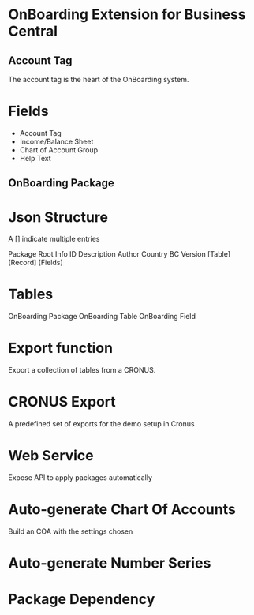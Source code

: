 # OnBoarding Extension for Business Central

## Account Tag

The account tag is the heart of the OnBoarding system.

Fields
======
* Account Tag
* Income/Balance Sheet
* Chart of Account Group
* Help Text


## OnBoarding Package

Json Structure
==============

A [] indicate multiple entries

Package Root
    Info
        ID
        Description
        Author
        Country
        BC Version
    [Table]
        [Record]
            [Fields]

Tables
======
OnBoarding Package
OnBoarding Table
OnBoarding Field


Export function
===============
Export a collection of tables from a CRONUS.

CRONUS Export
=============
A predefined set of exports for the demo setup in Cronus

Web Service
===========
Expose API to apply packages automatically

Auto-generate Chart Of Accounts
===============================
Build an COA with the settings chosen

Auto-generate Number Series
===========================

Package Dependency
==================

